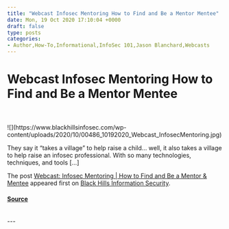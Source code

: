 ```yaml
---
title: "Webcast Infosec Mentoring How to Find and Be a Mentor Mentee"
date: Mon, 19 Oct 2020 17:10:04 +0000
draft: false
type: posts
categories: 
- Author,How-To,Informational,InfoSec 101,Jason Blanchard,Webcasts
---
```

# Webcast Infosec Mentoring How to Find and Be a Mentor Mentee

<br/>

<br/>
![](https://www.blackhillsinfosec.com/wp-content/uploads/2020/10/00486_10192020_Webcast_InfosecMentoring.jpg)

They say it “takes a village” to help raise a child… well, it also takes a village to help raise an infosec professional. With so many technologies, techniques, and tools \[…\]

The post [Webcast: Infosec Mentoring | How to Find and Be a Mentor & Mentee](https://www.blackhillsinfosec.com/webcast-infosec-mentoring-how-to-find-and-be-a-mentor-mentee/) appeared first on [Black Hills Information Security](https://www.blackhillsinfosec.com).

#### [Source](https://www.blackhillsinfosec.com/webcast-infosec-mentoring-how-to-find-and-be-a-mentor-mentee/)

<br/>
---

